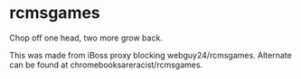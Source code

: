 # rcmsgames
Chop off one head, two more grow back.

This was made from iBoss proxy blocking webguy24/rcmsgames. Alternate can be found at chromebooksareracist/rcmsgames.
